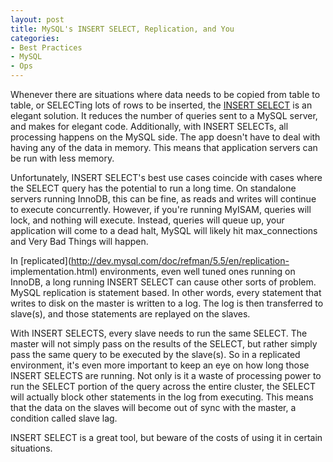 ```yaml
---
layout: post
title: MySQL's INSERT SELECT, Replication, and You
categories:
- Best Practices
- MySQL
- Ops
---
```

Whenever there are situations where data needs to be copied from table to
table, or SELECTing lots of rows to be inserted, the [INSERT
SELECT](http://dev.mysql.com/doc/refman/5.5/en/insert-select.html) is an
elegant solution. It reduces the number of queries sent to a MySQL server, and
makes for elegant code. Additionally, with INSERT SELECTs, all processing
happens on the MySQL side. The app doesn't have to deal with having any of the
data in memory. This means that application servers can be run with less
memory.

  
Unfortunately, INSERT SELECT's best use cases coincide with cases where the
SELECT query has the potential to run a long time. On standalone servers
running InnoDB, this can be fine, as reads and writes will continue to execute
concurrently. However, if you're running MyISAM, queries will lock, and
nothing will execute. Instead, queries will queue up, your application will
come to a dead halt, MySQL will likely hit max_connections and Very Bad Things
will happen.

  
In [replicated](http://dev.mysql.com/doc/refman/5.5/en/replication-
implementation.html) environments, even well tuned ones running on InnoDB, a
long running INSERT SELECT can cause other sorts of problem. MySQL replication
is statement based. In other words, every statement that writes to disk on the
master is written to a log. The log is then transferred to slave(s), and those
statements are replayed on the slaves.

  
With INSERT SELECTS, every slave needs to run the same SELECT. The master will
not simply pass on the results of the SELECT, but rather simply pass the same
query to be executed by the slave(s). So in a replicated environment, it's
even more important to keep an eye on how long those INSERT SELECTS are
running. Not only is it a waste of processing power to run the SELECT portion
of the query across the entire cluster, the SELECT will actually block other
statements in the log from executing. This means that the data on the slaves
will become out of sync with the master, a condition called slave lag.

  
INSERT SELECT is a great tool, but beware of the costs of using it in certain
situations.

